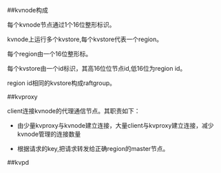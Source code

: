 


##kvnode构成

每个kvnode节点通过1个16位整形标识。

kvnode上运行多个kvstore,每个kvstore代表一个region。

每个region由一个16位整形标。

每个kvstore由一个id标识，其高16位位节点id,低16位为region id。

region id相同的kvstore构成raftgroup。

##kvproxy

client连接kvnode的代理通信节点。其职责如下：

* 由少量kvproxy与kvnode建立连接，大量client与kvproxy建立连接，减少kvnode管理的连接数量

* 根据请求的key,把请求转发给正确region的master节点。

##kvpd













